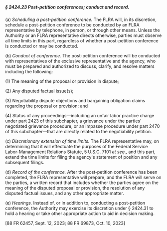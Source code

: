 ##### § 2424.23 Post-petition conferences; conduct and record. #####

(a) *Scheduling a post-petition conference.* The FLRA will, in its discretion, schedule a post-petition conference to be conducted by an FLRA representative by telephone, in person, or through other means. Unless the Authority or an FLRA representative directs otherwise, parties must observe all time limits in this part, regardless of whether a post-petition conference is conducted or may be conducted.

(b) *Conduct of conference.* The post-petition conference will be conducted with representatives of the exclusive representative and the agency, who must be prepared and authorized to discuss, clarify, and resolve matters including the following:

(1) The meaning of the proposal or provision in dispute;

(2) Any disputed factual issue(s);

(3) Negotiability dispute objections and bargaining obligation claims regarding the proposal or provision; and

(4) Status of any proceedings—including an unfair labor practice charge under part 2423 of this subchapter, a grievance under the parties' negotiated grievance procedure, or an impasse procedure under part 2470 of this subchapter—that are directly related to the negotiability petition.

(c) *Discretionary extension of time limits.* The FLRA representative may, on determining that it will effectuate the purposes of the Federal Service Labor-Management Relations Statute, 5 U.S.C. 7101 *et seq.,* and this part, extend the time limits for filing the agency's statement of position and any subsequent filings.

(d) *Record of the conference.* After the post-petition conference has been completed, the FLRA representative will prepare, and the FLRA will serve on the parties, a written record that includes whether the parties agree on the meaning of the disputed proposal or provision, the resolution of any disputed factual issues, and any other appropriate matter.

(e) *Hearings.* Instead of, or in addition to, conducting a post-petition conference, the Authority may exercise its discretion under § 2424.31 to hold a hearing or take other appropriate action to aid in decision making.

[88 FR 62457, Sept. 12, 2023; 88 FR 69873, Oct. 10, 2023]